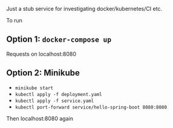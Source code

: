 Just a stub service for investigating docker/kubernetes/CI etc. 

To run 

## Option 1: `docker-compose up` 

Requests on localhost:8080


## Option 2: Minikube

- `minikube start` 
- `kubectl apply -f deployment.yaml` 
- `kubectl apply -f service.yaml` 
- `kubectl port-forward service/hello-spring-boot 8080:8080` 

Then localhost:8080 again
